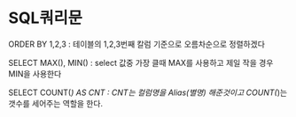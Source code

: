 # SQL쿼리문

ORDER BY 1,2,3 : 테이블의 1,2,3번째 칼럼 기준으로 오름차순으로 정렬하겠다

SELECT MAX(), MIN() : select 값중 가장 클때 MAX를 사용하고 제일 작을 경우 MIN을 사용한다

SELECT COUNT(*) AS CNT : CNT는 컬럼명을 Alias(별명) 해준것이고 COUNT(*)는 갯수를 세어주는 역할을 한다.
